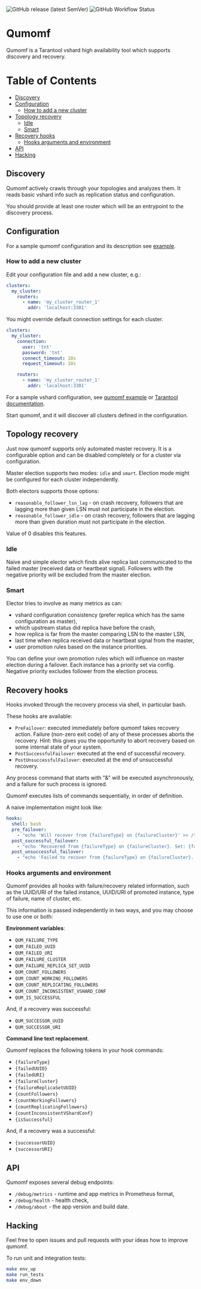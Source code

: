 ![GitHub release (latest SemVer)](https://img.shields.io/github/v/release/shmel1k/qumomf?sort=semver&style=for-the-badge)
![GitHub Workflow Status](https://img.shields.io/github/workflow/status/shmel1k/qumomf/CI?style=for-the-badge)

# Qumomf

Qumomf is a Tarantool vshard high availability tool which supports discovery and recovery.

# Table of Contents

  * [Discovery](#discovery)
  * [Configuration](#configuration)
     * [How to add a new cluster](#how-to-add-a-new-cluster)
  * [Topology recovery](#topology-recovery)
     * [Idle](#idle)
     * [Smart](#smart)
  * [Recovery hooks](#recovery-hooks)
     * [Hooks arguments and environment](#hooks-arguments-and-environment)
  * [API](#api)
  * [Hacking](#hacking)

## Discovery

Qumomf actively crawls through your topologies and analyzes them. 
It reads basic vshard info such as replication status and configuration.

You should provide at least one router which will be an entrypoint to the discovery process.

## Configuration

For a sample qumomf configuration and its description see [example](config/qumomf.conf.yml).

### How to add a new cluster

Edit your configuration file and add a new cluster, e.g.:

```yaml
clusters:
  my_cluster:
    routers:
      - name: 'my_cluster_router_1'
        addr: 'localhost:3301'
```

You might override default connection settings for each cluster.

```yaml
clusters:
  my_cluster:
    connection:
      user: 'tnt'
      password: 'tnt'
      connect_timeout: 10s
      request_timeout: 10s

    routers:
      - name: 'my_cluster_router_1'
        addr: 'localhost:3301'
```

For a sample vshard configuration, 
see [qumomf example](/example) or [Tarantool documentation](https://www.tarantool.io/en/doc/1.10/reference/reference_rock/vshard/vshard_quick/#vshard-config-cluster-example).

Start qumomf, and it will discover all clusters defined in the configuration.

## Topology recovery

Just now qumomf supports only automated master recovery.
It is a configurable option and can be disabled completely or for a cluster via configuration.

Master election supports two modes: `idle` and `smart`.
Election mode might be configured for each cluster independently.

Both electors supports those options:

  - `reasonable_follower_lsn_lag` - on crash recovery, followers that are lagging 
     more than given LSN must not participate in the election.
  - `reasonable_follower_idle` - on crash recovery, followers that are lagging 
     more than given duration must not participate in the election.

Value of 0 disables this features.

### Idle

Naive and simple elector which finds alive replica last communicated to the failed master (received data or heartbeat signal).
Followers with the negative priority will be excluded from the master election.

### Smart

Elector tries to involve as many metrics as can:
  - vshard configuration consistency (prefer replica which has the same configuration as master), 
  - which upstream status did replica have before the crash,
  - how replica is far from the master comparing LSN to the master LSN,
  - last time when replica received data or heartbeat signal from the master,
  - user promotion rules based on the instance priorities.

You can define your own promotion rules which will influence on master election during a failover.
Each instance has a priority set via config. Negative priority excludes follower from the election process. 

## Recovery hooks

Hooks invoked through the recovery process via shell, in particular bash.

These hooks are available:

 - `PreFailover`: executed immediately before qumomf takes recovery action. Failure (non-zero exit code) of any of these processes aborts the recovery. Hint: this gives you the opportunity to abort recovery based on some internal state of your system.
 - `PostSuccessfulFailover`: executed at the end of successful recovery.
 - `PostUnsuccessfulFailover`: executed at the end of unsuccessful recovery.

Any process command that starts with "&" will be executed asynchronously, and a failure for such process is ignored.

Qumomf executes lists of commands sequentially, in order of definition.

A naive implementation might look like:

```yaml
hooks:
  shell: bash
  pre_failover:
    - "echo 'Will recover from {failureType} on {failureCluster}' >> /tmp/qumomf_recovery.log"
  post_successful_failover:
    - "echo 'Recovered from {failureType} on {failureCluster}. Set: {failureReplicaSetUUID}; Failed: {failedURI}; Successor: {successorURI}' >> /tmp/qumomf_recovery.log"
  post_unsuccessful_failover:
    - "echo 'Failed to recover from {failureType} on {failureCluster}. Set: {failureReplicaSetUUID}; Failed: {failedURI}' >> /tmp/qumomf_recovery.log"
```

### Hooks arguments and environment

Qumomf provides all hooks with failure/recovery related information, such as the UUID/URI of the failed instance, 
UUID/URI of promoted instance, type of failure, name of cluster, etc.

This information is passed independently in two ways, and you may choose to use one or both:

**Environment variables**:

  - `QUM_FAILURE_TYPE`
  - `QUM_FAILED_UUID`
  - `QUM_FAILED_URI`
  - `QUM_FAILURE_CLUSTER`
  - `QUM_FAILURE_REPLICA_SET_UUID`
  - `QUM_COUNT_FOLLOWERS`
  - `QUM_COUNT_WORKING_FOLLOWERS`
  - `QUM_COUNT_REPLICATING_FOLLOWERS`
  - `QUM_COUNT_INCONSISTENT_VSHARD_CONF`
  - `QUM_IS_SUCCESSFUL`
    
  And, if a recovery was successful:
    
  - `QUM_SUCCESSOR_UUID`
  - `QUM_SUCCESSOR_URI`

**Command line text replacement**. 

Qumomf replaces the following tokens in your hook commands:

  - `{failureType}`
  - `{failedUUID}`
  - `{failedURI}`
  - `{failureCluster}`
  - `{failureReplicaSetUUID}`
  - `{countFollowers}`
  - `{countWorkingFollowers}`
  - `{countReplicatingFollowers}`
  - `{countInconsistentVShardConf}`
  - `{isSuccessful}`

  And, if a recovery was a successful:

  - `{successorUUID}`
  - `{successorURI}`

## API

Qumomf exposes several debug endpoints:

- `/debug/metrics` - runtime and app metrics in Prometheus format,
- `/debug/health` - health check,
- `/debug/about` - the app version and build date. 

## Hacking

Feel free to open issues and pull requests with your ideas how to improve qumomf.

To run unit and integration tests:

```bash
make env_up
make run_tests
make env_down
```
